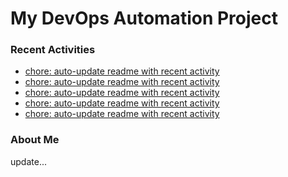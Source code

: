 # My DevOps Automation Project

### Recent Activities
<!-- activity:START -->
- [chore: auto-update readme with recent activity](https://github.com/kaigiii/mybowling-app/commit/9282884c934ed4a4db441aff099d67402e37eede)
- [chore: auto-update readme with recent activity](https://github.com/kaigiii/mybowling-app/commit/585055f8d1f19fb8483abfa0bdc0150423f76c3c)
- [chore: auto-update readme with recent activity](https://github.com/kaigiii/mybowling-app/commit/a256b062708ec104b8f7de17633a65c644bd3c34)
- [chore: auto-update readme with recent activity](https://github.com/kaigiii/mybowling-app/commit/bfb06fdd2835c19765ba3aaae33272213fd0589a)
- [chore: auto-update readme with recent activity](https://github.com/kaigiii/mybowling-app/commit/ad535bb21733c70c34bbc70e5678a252d6f8ae76)
<!-- activity:END -->

### About Me
<!-- MYLINKS:START -->
<!-- MYLINKS:END -->

update...
